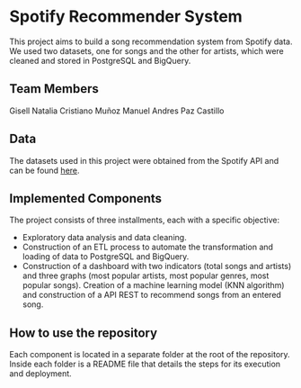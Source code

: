 # Spotify Recommender System
This project aims to build a song recommendation system from Spotify data. We used two datasets, one for songs and the other for artists, which were cleaned and stored in PostgreSQL and BigQuery.

## Team Members
Gisell Natalia Cristiano Muñoz
Manuel Andres Paz Castillo

## Data
The datasets used in this project were obtained from the Spotify API and can be found [here](https://drive.google.com/drive/folders/1toW8fa6ag4oNU00RuJHVUwhwEqmMsJaZ). 

## Implemented Components
The project consists of three installments, each with a specific objective:
- Exploratory data analysis and data cleaning.
- Construction of an ETL process to automate the transformation and loading of data to PostgreSQL and BigQuery.
- Construction of a dashboard with two indicators (total songs and artists) and three graphs (most popular artists, most popular genres, most popular songs). Creation of a machine learning model (KNN algorithm) and construction of a API REST to recommend songs from an entered song.

## How to use the repository
Each component is located in a separate folder at the root of the repository. Inside each folder is a README file that details the steps for its execution and deployment.